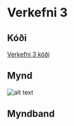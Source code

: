 # Verkefni 3
## Kóði
[Verkefni 3 kóði](https://github.com/AtliOskarsson/rob2a/blob/master/verkefni3/controllerControl.c)
## Mynd
![alt text](https://vignette.wikia.nocookie.net/project-pokemon/images/4/47/Placeholder.png/revision/latest?cb=20170330235552 "Logo Title Text 1")
## Myndband
